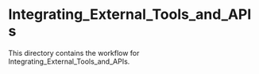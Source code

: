 # Integrating_External_Tools_and_APIs

This directory contains the workflow for Integrating_External_Tools_and_APIs.
